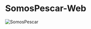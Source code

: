 # SomosPescar-Web

![SomosPescar](https://user-images.githubusercontent.com/83089714/179265822-a91fac60-f0d1-4abd-b458-8e976f7bdb28.png)
